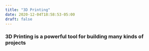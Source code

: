```yaml
---
title: "3D Printing"
date: 2020-12-04T18:58:53-05:00
draft: false
---
```


### 3D Printing is a powerful tool for building many kinds of projects

